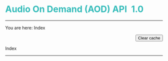 <h1 id="prodtitle" style="color: #33bbb9;">Audio On Demand (AOD) API <span class="General.API mc-variable"></span> 1.0</h1><hr width="100%" size="0" align="center" /><span class="MCBreadcrumbsPrefix">You are here: </span><span class="MCBreadcrumbs">Index</span><p style="text-align: right;">
  <button onclick="clearBrowserCache()">Clear cache</button>
</p>

<p class="ManualTitle1">Index</p>

<hr width="100%" size="0" align="center" />
